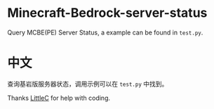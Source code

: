 # Minecraft-Bedrock-server-status
Query MCBE(PE) Server Status, a example can be found in ``test.py``.
# 中文
查询基岩版服务器状态，调用示例可以在 ``test.py`` 中找到。

Thanks [LittleC](https://github.com/XxLittleCxX) for help with coding.
